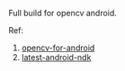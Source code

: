 
Full build for opencv android.

Ref:

1. [opencv-for-android](https://blog.csdn.net/yeshennet/article/details/134750728)
2. [latest-android-ndk](https://mdeore.medium.com/latest-android-ndk-to-build-opencv-ccecd11efa82)

